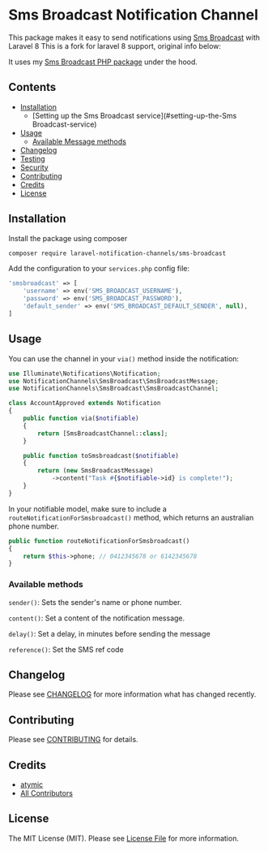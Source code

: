 # Sms Broadcast Notification Channel

This package makes it easy to send notifications using [Sms Broadcast](https://www.smsbroadcast.com.au/) with Laravel 8
This is a fork for laravel 8 support, original info below:

It uses my [Sms Broadcast PHP package](https://github.com/atymic/sms-broadcast-php) under the hood.

## Contents

- [Installation](#installation)
	- [Setting up the Sms Broadcast service](#setting-up-the-Sms Broadcast-service)
- [Usage](#usage)
	- [Available Message methods](#available-message-methods)
- [Changelog](#changelog)
- [Testing](#testing)
- [Security](#security)
- [Contributing](#contributing)
- [Credits](#credits)
- [License](#license)


## Installation

Install the package using composer

```bash
composer require laravel-notification-channels/sms-broadcast
```

Add the configuration to your `services.php` config file:

```php
'smsbroadcast' => [
    'username' => env('SMS_BROADCAST_USERNAME'),
    'password' => env('SMS_BROADCAST_PASSWORD'),
    'default_sender' => env('SMS_BROADCAST_DEFAULT_SENDER', null),
]
```

## Usage

You can use the channel in your `via()` method inside the notification:

```php
use Illuminate\Notifications\Notification;
use NotificationChannels\SmsBroadcast\SmsBroadcastMessage;
use NotificationChannels\SmsBroadcast\SmsBroadcastChannel;

class AccountApproved extends Notification
{
    public function via($notifiable)
    {
        return [SmsBroadcastChannel::class];
    }

    public function toSmsbroadcast($notifiable)
    {
        return (new SmsBroadcastMessage)
            ->content("Task #{$notifiable->id} is complete!");
    }
}
```

In your notifiable model, make sure to include a `routeNotificationForSmsbroadcast()` method, which returns an australian phone number.

```php
public function routeNotificationForSmsbroadcast()
{
    return $this->phone; // 0412345678 or 6142345678
}
```

### Available methods

`sender()`: Sets the sender's name or phone number.

`content()`: Set a content of the notification message.

`delay()`: Set a delay, in minutes before sending the message

`reference()`: Set the SMS ref code

## Changelog

Please see [CHANGELOG](CHANGELOG.md) for more information what has changed recently.


## Contributing

Please see [CONTRIBUTING](CONTRIBUTING.md) for details.

## Credits

- [atymic](https://github.com/atymic)
- [All Contributors](../../contributors)

## License

The MIT License (MIT). Please see [License File](LICENSE.md) for more information.
